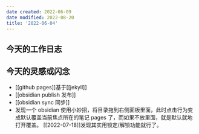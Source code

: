 ```yaml
---
date created: 2022-06-09
date modified: 2022-08-20
title: '2022-06-04'
---
```


## 今天的工作日志

## 今天的灵感或闪念

- [[github pages]]基于[[jekyll]]
- [[obsidian publish 发布]]
- [[obsidian sync 同步]]
- 发现一个 obsidian 使用小妙招，将目录拖到右侧面板里面，此时点击行为变成默认覆盖当前焦点所在的笔记 pages 了，而如果不放里面，就是默认就地打开覆盖。 [[2022-07-18]]发现其实用锁定/解锁功能就行了。
